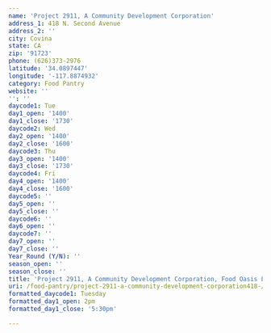 ```yaml
---
name: 'Project 2911, A Community Development Corporation'
address_1: 418 N. Second Avenue
address_2: ''
city: Covina
state: CA
zip: '91723'
phone: (626)373-2976
latitude: '34.0897447'
longitude: '-117.8874932'
category: Food Pantry
website: ''
'': ''
daycode1: Tue
day1_open: '1400'
day1_close: '1730'
daycode2: Wed
day2_open: '1400'
day2_close: '1600'
daycode3: Thu
day3_open: '1400'
day3_close: '1730'
daycode4: Fri
day4_open: '1400'
day4_close: '1600'
daycode5: ''
day5_open: ''
day5_close: ''
daycode6: ''
day6_open: ''
daycode7: ''
day7_open: ''
day7_close: ''
Year_Round (Y/N): ''
season_open: ''
season_close: ''
title: 'Project 2911, A Community Development Corporation, Food Oasis Los Angeles'
uri: /food-pantry/project-2911-a-community-development-corporation418-/
formatted_daycode1: Tuesday
formatted_day1_open: 2pm
formatted_day1_close: '5:30pm'

---
```

